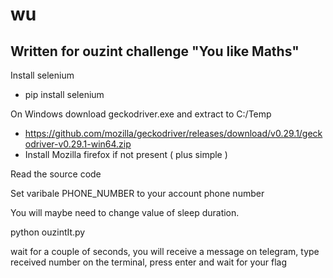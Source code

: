 # wu
## Written for ouzint challenge "You like Maths"
Install selenium
- pip install selenium

On Windows download geckodriver.exe and extract to  C:/Temp 
 - https://github.com/mozilla/geckodriver/releases/download/v0.29.1/geckodriver-v0.29.1-win64.zip
 - Install Mozilla firefox if not present ( plus simple )

Read the source code

Set varibale PHONE_NUMBER to your account phone number

You will maybe need to change value of sleep duration. 

python ouzintIt.py

wait for a couple of seconds, you will receive a message on telegram, type received number on the terminal, press enter and wait for your flag
